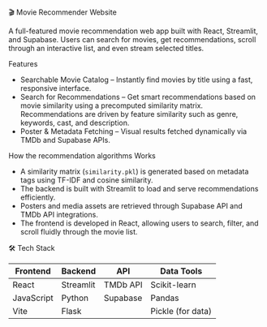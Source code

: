 🎬 Movie Recommender Website 

A full-featured movie recommendation web app built with React, Streamlit, and Supabase. Users can search for movies, get recommendations, scroll through an interactive list, and even stream selected titles.

 Features

- Searchable Movie Catalog – Instantly find movies by title using a fast, responsive interface.
- Search for Recommendations – Get smart recommendations based on movie similarity using a precomputed similarity matrix. Recommendations are driven by feature similarity such as genre, keywords, cast, and description.
- Poster & Metadata Fetching – Visual results fetched dynamically via TMDb and Supabase APIs.

 How the recommendation algorithms Works

- A similarity matrix (`similarity.pkl`) is generated based on metadata tags using TF-IDF and cosine similarity.
- The backend is built with Streamlit to load and serve recommendations efficiently.
- Posters and media assets are retrieved through Supabase API and TMDb API integrations.
- The frontend is developed in React, allowing users to search, filter, and scroll fluidly through the movie list.

 🛠️ Tech Stack

| Frontend      | Backend          |        API     | Data Tools       |
|---------------|------------------|----------------|------------------|
| React         | Streamlit        | TMDb API       | Scikit-learn     |
| JavaScript    | Python           | Supabase       | Pandas           |
|  Vite         | Flask            |                | Pickle (for data)|


